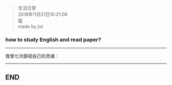 > 生活日常  
> 2018年11月21日10:21:08         
>  篇  
>made by jixi

### how to study English and read paper?


----------

我曾七次鄙视自己的灵魂：  




----------
## END

